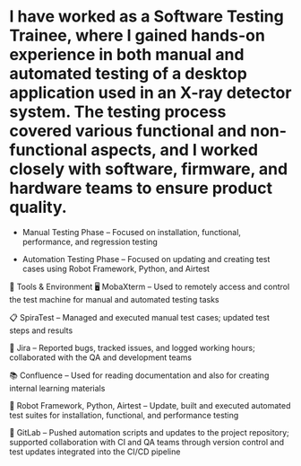 #  I have worked as a Software Testing Trainee, where I gained hands-on experience in both manual and automated testing of a desktop application used in an X-ray detector system. The testing process covered various functional and non-functional aspects, and I worked closely with software, firmware, and hardware teams to ensure product quality.
- Manual Testing Phase – Focused on installation, functional, performance, and regression testing

- Automation Testing Phase – Focused on updating and creating test cases using Robot Framework, Python, and Airtest

🧰 Tools & Environment
🖥️ MobaXterm – Used to remotely access and control the test machine for manual and automated testing tasks

📋 SpiraTest – Managed and executed manual test cases; updated test steps and results

🐞 Jira – Reported bugs, tracked issues, and logged working hours; collaborated with the QA and development teams

📚 Confluence – Used for reading documentation and also for creating internal learning materials

🧪 Robot Framework, Python, Airtest – Update, built and executed automated test suites for installation, functional, and performance testing

🧬 GitLab – Pushed automation scripts and updates to the project repository; supported collaboration with CI and QA teams through version control and test updates integrated into the CI/CD pipeline
